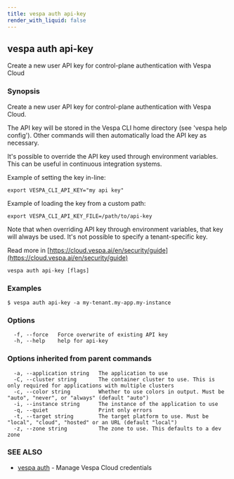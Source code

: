 ```yaml
---
title: vespa auth api-key
render_with_liquid: false
---
```


## vespa auth api-key

Create a new user API key for control-plane authentication with Vespa Cloud

### Synopsis

Create a new user API key for control-plane authentication with Vespa Cloud.

The API key will be stored in the Vespa CLI home directory
(see 'vespa help config'). Other commands will then automatically load the API
key as necessary.

It's possible to override the API key used through environment variables. This
can be useful in continuous integration systems.

Example of setting the key in-line:

    export VESPA_CLI_API_KEY="my api key"

Example of loading the key from a custom path:

    export VESPA_CLI_API_KEY_FILE=/path/to/api-key

Note that when overriding API key through environment variables, that key will
always be used. It's not possible to specify a tenant-specific key.

Read more in [https://cloud.vespa.ai/en/security/guide](https://cloud.vespa.ai/en/security/guide)

```
vespa auth api-key [flags]
```

### Examples

```
$ vespa auth api-key -a my-tenant.my-app.my-instance
```

### Options

```
  -f, --force   Force overwrite of existing API key
  -h, --help    help for api-key
```

### Options inherited from parent commands

```
  -a, --application string   The application to use
  -C, --cluster string       The container cluster to use. This is only required for applications with multiple clusters
  -c, --color string         Whether to use colors in output. Must be "auto", "never", or "always" (default "auto")
  -i, --instance string      The instance of the application to use
  -q, --quiet                Print only errors
  -t, --target string        The target platform to use. Must be "local", "cloud", "hosted" or an URL (default "local")
  -z, --zone string          The zone to use. This defaults to a dev zone
```

### SEE ALSO

* [vespa auth](vespa_auth.html)	 - Manage Vespa Cloud credentials

